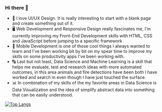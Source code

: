 ### Hi there 👋

* 📐 I love UI/UX Design. It is really interesting to start with a blank page and create something out of it.
* 🖥 Web Development and Responsive Design really fascinates me, I'm currently improving my Front-End Development skills with HTML, CSS and JavaScript before jumping to a specific framework
* 📱 Mobile Development is one of those cool things I always wanted to learn and I've been working bit by bit on my spear time to improve my skills on some productivity apps I've been working with.
* 🔠 Last but not least, Data Science and Machine Learning is a skill that helps me evaluate, test and research ideas with more automated outcomes, in this area animals and fire detections have been both I have worked and search in even though I have just touched the surface.
* 📊 In combination of my skills of the my favorite areas in Data Science is Data Visualization and the idea of simplify abstract data into something that can be easily understood.

[![Top Langs](https://github-readme-stats.vercel.app/api/top-langs/?username=curet&layout=compact)](https://github.com/curet/github-readme-stats)

<!--
**curet/curet** is a ✨ _special_ ✨ repository because its `README.md` (this file) appears on your GitHub profile.


Here are some ideas to get you started:

* 🔭 I’m currently working on iOS Development
* 🌱 I’m currently learning SwiftUI
* 👯 I’m looking to collaborate on Machine Learning Projects
* 🤔 I’m looking for help with Web Development
- 💬 Ask me about ...
- 📫 How to reach me: ...
- 😄 Pronouns: ...
- ⚡ Fun fact: ...
-->


